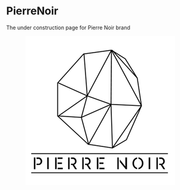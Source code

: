 # PierreNoir
The under construction page for Pierre Noir brand

<p align="center">
<img src="https://github.com/georgioupanayiotis/PierreNoir/blob/master/pierre-logo-3.png">
</p>
